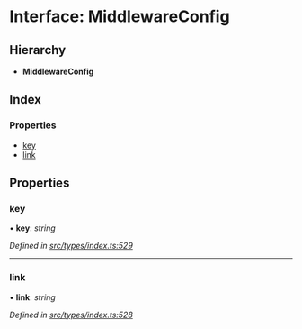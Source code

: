 # Interface: MiddlewareConfig

## Hierarchy

* **MiddlewareConfig**

## Index

### Properties

* [key](middlewareconfig.md#key)
* [link](middlewareconfig.md#link)

## Properties

###  key

• **key**: *string*

*Defined in [src/types/index.ts:529](https://github.com/PolymathNetwork/polymesh-sdk/blob/7362b318/src/types/index.ts#L529)*

___

###  link

• **link**: *string*

*Defined in [src/types/index.ts:528](https://github.com/PolymathNetwork/polymesh-sdk/blob/7362b318/src/types/index.ts#L528)*
